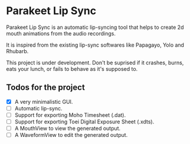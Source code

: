 # Parakeet Lip Sync

Parakeet Lip Sync is an automatic lip-syncing tool that helps to create 2d mouth animations from the audio recordings.  

It is inspired from the existing lip-sync softwares like Papagayo, Yolo and Rhubarb.

This project is under development. Don't be suprised if it crashes, burns, eats your lunch, or fails to behave as it's supposed to.

## Todos for the project

- [x] A very minimalistic GUI.
- [ ] Automatic lip-sync.
- [ ] Support for exporting Moho Timesheet (.dat).
- [ ] Support for exporting Toei Digital Exposure Sheet (.xdts).
- [ ] A MouthView to view the generated output.
- [ ] A WaveformView to edit the generated output.
